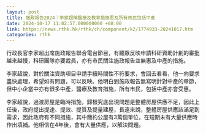 ```yaml
---
layout: post
title: 施政報告2024｜李家超稱醫療及教育措施惠及所有市民包括中產
date: 2024-10-17 11:02:57.000000000 +08:00
link: https://news.rthk.hk/rthk/ch/component/k2/1774933-20241017.htm
categories: rthk
---
```


行政長官李家超出席施政報告聯合電台節目，有聽眾反映申請科研資助計劃的審批越來越慢，科研團隊亦要裁員，亦有市民關注施政報告並無惠及中產的措施。

李家超說，對於關注資助項目申請手續時間性不符要求，會回去看看，他一向要求盡快處理，希望如有問題，可以反映。他明白到施政報告無寫明針對中產的章節，但中小企當中亦有很多中產，醫療及教育措施，所有市民，包括中產亦會受惠。

李家超說，過渡房屋是臨時措施，歸根究底出現問題是整體房屋供應不足，因此上任後，政府提出提速、提效、提質及提量建屋，長遠來說，整體房屋供應該滿足到需求，因此政府有不同措施，其中簡約公屋有3萬個單位，在短期未有大量供應時作出填補。他相信在4年後，會有大量供應，以解決問題。
